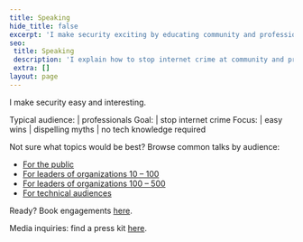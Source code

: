 ```yaml
---
title: Speaking
hide_title: false
excerpt: 'I make security exciting by educating community and professional audiences about practical ways to stop internet crime from affecting them. I focus on easy wins, dispelling myths, and luddite-friendly explanations.'
seo:
 title: Speaking
 description: 'I explain how to stop internet crime at community and professional events.'
 extra: []
layout: page
---
```

I make security easy and interesting. 

Typical audience: | professionals
Goal: | stop internet crime
Focus: | easy wins
| dispelling myths
| no tech knowledge required

Not sure what topics would be best? Browse common talks by audience:

- [For the public](/speaking_public) 
- [For leaders of organizations 10 – 100](/speaking_sb)
- [For leaders of organizations 100 – 500](/speaking_mb)
- [For technical audiences](/speaking_tech)

Ready? Book engagements [here](/book_speaking).

Media inquiries: find a press kit [here](/images/dylan_one_sheet.pdf). 